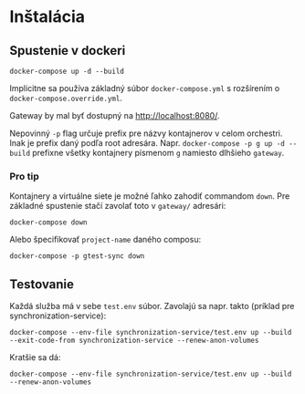 # Inštalácia

## Spustenie v dockeri

```
docker-compose up -d --build
```

Implicitne sa používa základný súbor `docker-compose.yml` s rozšírením o `docker-compose.override.yml`.

Gateway by mal byť dostupný na [http://localhost:8080/](http://localhost:8080/).

Nepovinný `-p` flag určuje prefix pre názvy kontajnerov v celom orchestri. Inak je prefix daný podľa root adresára. Napr. `docker-compose -p g up -d --build` prefixne všetky kontajnery písmenom `g` namiesto dlhšieho `gateway`.

### Pro tip

Kontajnery a virtuálne siete je možné ľahko zahodiť commandom `down`. Pre základné spustenie stačí zavolať toto v `gateway/` adresári:

```
docker-compose down
```

Alebo špecifikovať `project-name` daného composu:

```
docker-compose -p gtest-sync down
```


## Testovanie

Každá služba má v sebe `test.env` súbor. Zavolajú sa napr. takto (príklad pre synchronization-service):

```
docker-compose --env-file synchronization-service/test.env up --build --exit-code-from synchronization-service --renew-anon-volumes
```

Kratšie sa dá:

```
docker-compose --env-file synchronization-service/test.env up --build --renew-anon-volumes
```
